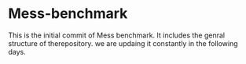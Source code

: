 # Mess-benchmark

This is the initial commit of Mess benchmark. It includes the genral structure of therepository. we are updaing it constantly in the following days. 